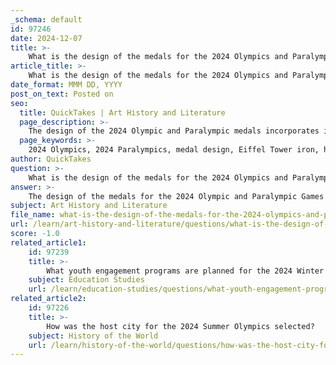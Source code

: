 ```yaml
---
_schema: default
id: 97246
date: 2024-12-07
title: >-
    What is the design of the medals for the 2024 Olympics and Paralympics?
article_title: >-
    What is the design of the medals for the 2024 Olympics and Paralympics?
date_format: MMM DD, YYYY
post_on_text: Posted on
seo:
  title: QuickTakes | Art History and Literature
  page_description: >-
    The design of the 2024 Olympic and Paralympic medals incorporates iron from the Eiffel Tower, symbolizing heritage and artistry, with a hexagonal centerpiece and embossed sun rays, celebrating both the Games and Paris's cultural significance.
  page_keywords: >-
    2024 Olympics, 2024 Paralympics, medal design, Eiffel Tower iron, hexagonal medals, Chaumet, artistic design, traditional elements, victory symbol, goddess Nike, Paris Games
author: QuickTakes
question: >-
    What is the design of the medals for the 2024 Olympics and Paralympics?
answer: >-
    The design of the medals for the 2024 Olympic and Paralympic Games in Paris is notable for its incorporation of a piece of iron originally intended for the Eiffel Tower. This iron has been cut into the shape of a hexagon and will serve as a centerpiece for each medal. This marks the first time in Olympic history that a jeweler, specifically Chaumet, has been entrusted with the design of the medals, reflecting a blend of artistry and tradition.\n\nThe medals will feature a shared design on one side, which includes the hexagonal centerpiece made from the Eiffel Tower iron. Surrounding this centerpiece are embossed lines that resemble sun rays, symbolizing radiance and aiming to make the athletes "shine even brighter," as described by Chaumet's creative director, Clémentine Massonnat-Schaller. The reverse side of the medals will depict the Greek goddess of victory, Nike, a traditional figure that has been featured on Olympic medals since the 2004 Games in Athens.\n\nAdditionally, the ribbons for the medals will be inspired by the lattice work of the Eiffel Tower, further connecting the medals to the iconic Parisian landmark. This thoughtful design aims to celebrate both the history of the Olympic Games and the cultural significance of Paris as the host city. \n\nOverall, the Paris 2024 medals are designed not just as awards but as artifacts that embody a rich narrative of history, artistry, and modern values.
subject: Art History and Literature
file_name: what-is-the-design-of-the-medals-for-the-2024-olympics-and-paralympics.md
url: /learn/art-history-and-literature/questions/what-is-the-design-of-the-medals-for-the-2024-olympics-and-paralympics
score: -1.0
related_article1:
    id: 97239
    title: >-
        What youth engagement programs are planned for the 2024 Winter Youth Olympics?
    subject: Education Studies
    url: /learn/education-studies/questions/what-youth-engagement-programs-are-planned-for-the-2024-winter-youth-olympics
related_article2:
    id: 97226
    title: >-
        How was the host city for the 2024 Summer Olympics selected?
    subject: History of the World
    url: /learn/history-of-the-world/questions/how-was-the-host-city-for-the-2024-summer-olympics-selected
---
```


&nbsp;